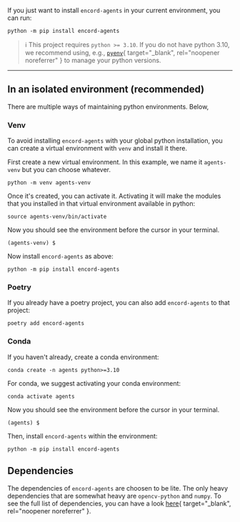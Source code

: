If you just want to install `encord-agents` in your current environment, you can run:

```shell
python -m pip install encord-agents
```

> ℹ️ This project requires `python >= 3.10`. If you do not have python 3.10, we recommend using, e.g., [`pyenv`](https://github.com/pyenv/pyenv){ target="\_blank", rel="noopener noreferrer" } to manage your python versions.

---

## In an isolated environment (recommended)

There are multiple ways of maintaining python environments.
Below,

### Venv

To avoid installing `encord-agents` with your global python installation, you can create a virtual environment with `venv` and install it there.

First create a new virtual environment. In this example, we name it `agents-venv` but you can choose whatever.

```shell
python -m venv agents-venv
```

Once it's created, you can activate it.
Activating it will make the modules that you installed in that virtual environment available in python:

```shell
source agents-venv/bin/activate
```

Now you should see the environment before the cursor in your terminal.

```shell title="example"
(agents-venv) $
```

Now install `encord-agents` as above:

```shell
python -m pip install encord-agents
```

### Poetry

If you already have a poetry project, you can also add `encord-agents` to that project:

```shell
poetry add encord-agents
```

### Conda

If you haven't already, create a conda environment:

```
conda create -n agents python>=3.10
```

For conda, we suggest activating your conda environment:

```shell
conda activate agents
```

Now you should see the environment before the cursor in your terminal.

```shell title="example"
(agents) $
```

Then, install `encord-agents` within the environment:

```shell
python -m pip install encord-agents
```

## Dependencies

The dependencies of `encord-agents` are choosen to be lite.
The only heavy dependencies that are somewhat heavy are `opencv-python` and `numpy`.
To see the full list of dependencies, you can have a look [here](https://github.com/encord-team/encord-agents/blob/main/pyproject.toml){ target="\_blank", rel="noopener noreferrer" }.
